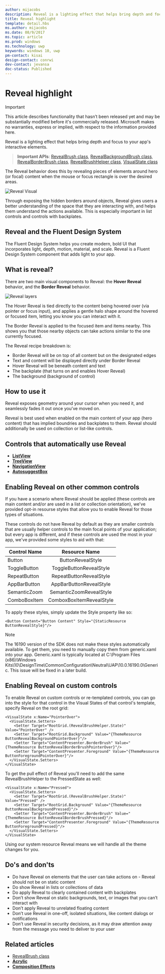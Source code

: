 ```yaml
---
author: mijacobs
description: Reveal is a lighting effect that helps bring depth and focus to your app's interactive elements.
title: Reveal highlight
template: detail.hbs
ms.author: mijacobs
ms.date: 08/9/2017
ms.topic: article
ms.prod: windows
ms.technology: uwp
keywords: windows 10, uwp
pm-contact: kisai
design-contact: conrwi
dev-contact: jevansa
doc-status: Published
---
```

# Reveal highlight

> [!IMPORTANT]
> This article describes functionality that hasn’t been released yet and may be substantially modified before it's commercially released. Microsoft makes no warranties, express or implied, with respect to the information provided here.

Reveal is a lighting effect that helps bring depth and focus to your app's interactive elements.

> **Important APIs**: [RevealBrush class](https://docs.microsoft.com/uwp/api/windows.ui.xaml.media.revealbrush), [RevealBackgroundBrush class](https://docs.microsoft.com/uwp/api/windows.ui.xaml.media.revealbackgroundbrush), [RevealBorderBrush class](https://docs.microsoft.com/uwp/api/windows.ui.xaml.media.revealborderbrush), [RevealBrushHelper class](https://docs.microsoft.com/uwp/api/windows.ui.xaml.media.revealbrushhelper), [VisualState class](https://docs.microsoft.com/en-us/uwp/api/Windows.UI.Xaml.VisualState)

The Reveal behavior does this by revealing pieces of elements around hero (or focal) content when the mouse or focus rectangle is over the desired areas.

![Reveal Visual](images/Nav_Reveal_Animation.gif)

Through exposing the hidden borders around objects, Reveal gives users a better understanding of the space that they are interacting with, and helps them understand the actions available. This is especially important in list controls and controls with backplates.

## Reveal and the Fluent Design System

 The Fluent Design System helps you create modern, bold UI that incorporates light, depth, motion, material, and scale. Reveal is a Fluent Design System component that adds light to your app. 

## What is reveal?

There are two main visual components to Reveal: the **Hover Reveal** behavior, and the **Border Reveal** behavior.

![Reveal layers](images/RevealLayers.png)

The Hover Reveal is tied directly to the content being hovered over (via pointer or focus input), and applies a gentle halo shape around the hovered or focused item, letting you know you can interact with it.

The Border Reveal is applied to the focused item and items nearby. This shows you that those nearby objects can take actions similar to the one currently focused.

The Reveal recipe breakdown is:

- Border Reveal will be on top of all content but on the designated edges
- Text and content will be displayed directly under Border Reveal
- Hover Reveal will be beneath content and text
- The backplate (that turns on and enables Hover Reveal)
- The background (background of control)

<!--
<div class=”microsoft-internal-note”>
To create your own Reveal lighting effect for static comps or prototype purposes, see the full [uni design guidance](http://uni/DesignDepot.FrontEnd/#/ProductNav/3020/1/dv/?t=Resources%7CToolkit%7CReveal&f=Neon) for this effect in illustrator.
</div>
-->

## How to use it

Reveal exposes geometry around your cursor when you need it, and seamlessly fades it out once you’ve moved on.

Reveal is best used when enabled on the main content of your app (hero content) that has implied boundries and backplates to them. Reveal should additionally be used on collection or list-like controls.

## Controls that automatically use Reveal

- [**ListView**](../controls-and-patterns/lists.md)
- [**TreeView**](../controls-and-patterns/tree-view.md)
- [**NavigationView**](../controls-and-patterns/navigationview.md)
- [**AutosuggestBox**](../controls-and-patterns/auto-suggest-box.md)

## Enabling Reveal on other common controls

If you have a scenario where Reveal should be applied (these controls are main content and/or are used in a list or collection orientation), we've provided opt-in resourse styles that allow you to enable Reveal for those types of situations.

These controls do not have Reveal by default as they are smaller controls that are usually helper controls to the main focal points of your application; but every app is different, and if these controls are used the most in your app, we've provided some styles to aid with that:

| Control Name   | Resource Name |
|----------|:-------------:|
| Button |  ButtonRevealStyle |
| ToggleButton | ToggleButtonRevealStyle |
| RepeatButton | RepeatButtonRevealStyle |
| AppBarButton | AppBarButtonRevealStyle |
| SemanticZoom | SemanticZoomRevealStyle |
| ComboBoxItem | ComboxBoxItemRevealStyle |

To apply these styles, simply update the Style property like so:

```XAML
<Button Content="Button Content" Style="{StaticResource ButtonRevealStyle}"/>
```

> [!NOTE]
> The 16190 version of the SDK does not make these styles automatically available. To get them, you need to manually copy them from generic.xaml into your app. Generic.xaml is typically located at C:\Program Files (x86)\Windows Kits\10\DesignTime\CommonConfiguration\Neutral\UAP\10.0.16190.0\Generic. This issue will be fixed in a later build. 

## Enabling Reveal on custom controls

To enable Reveal on custom controls or re-templated controls, you can go into the style for that control in the Visual States of that control's template, specify Reveal on the root grid:

```xaml
<VisualState x:Name="PointerOver">
  <VisualState.Setters>
    <Setter Target="RootGrid.(RevealBrushHelper.State)" Value="PointerOver" />
    <Setter Target="RootGrid.Background" Value="{ThemeResource ButtonRevealBackgroundPointerOver}"/>
    <Setter Target="ContentPresenter.BorderBrush" Value="{ThemeResource ButtonRevealBorderBrushPointerOver}"/>
    <Setter Target="ContentPresenter.Foreground" Value="{ThemeResource ButtonForegroundPointerOver}"/>
  </VisualState.Setters>
</VisualState>
```

To get the pull effect of Reveal you'll need to add the same RevealBrushHelper to the PressedState as well:

```xaml
<VisualState x:Name="Pressed">
  <VisualState.Setters>
    <Setter Target="RootGrid.(RevealBrushHelper.State)" Value="Pressed" />
    <Setter Target="RootGrid.Background" Value="{ThemeResource ButtonRevealBackgroundPressed}"/>
    <Setter Target="ContentPresenter.BorderBrush" Value="{ThemeResource ButtonRevealBorderBrushPressed}"/>
    <Setter Target="ContentPresenter.Foreground" Value="{ThemeResource ButtonForegroundPressed}"/>
  </VisualState.Setters>
</VisualState>
```


Using our system resource Reveal means we will handle all the theme changes for you.

## Do's and don'ts
- Do have Reveal on elements that the user can take actions on - Reveal should not be on static content
- Do show Reveal in lists or collections of data
- Do apply Reveal to clearly contained content with backplates
- Don’t show Reveal on static backgrounds, text, or images that you can’t interact with
- Don’t apply Reveal to unrelated floating content
- Don’t use Reveal in one-off, isolated situations, like content dialogs or notifications
- Don’t use Reveal in security decisions, as it may draw attention away from the message you need to
  deliver to your user

## Related articles

- [RevealBrush class](https://docs.microsoft.com/uwp/api/windows.ui.xaml.media.revealbrush)
- [**Acrylic**](acrylic.md)
- [**Composition Effects**](https://msdn.microsoft.com/windows/uwp/graphics/composition-effects)
